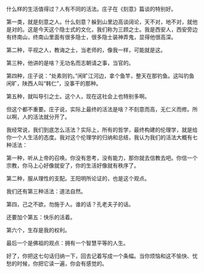 什么样的生活值得过？人有不同的活法。庄子在《刻意》篇谈的特别好。

第一类，就是刻意之人。什么刻意？躲到山里边高谈阔论，天不对，地不对，就他是对的。这是今天这个隐士式的文化，我们称为三顾之士。我是西安人，西安旁边有终南山，终南山里面有很多隐士，很多隐士装神弄鬼，显得他很高深。

第二种，平视之人，教诲之士，当老师的，像我一样，可能就是这。

第三种，他讲的是啥？无功名而志朝请之事，当官的。

第四种，庄子说：“处素则钓。”闲旷江河边，拿个鱼竿，整天在那钓鱼。这叫钓鱼闲旷，陕西人叫“韩仁”，没事干的那种。

第五种，就叫导引之士。这个人，现在这社会上也特别多啊。

但这个都不重要。庄子说，实际上最终的活法是啥？不刻意而高，无仁义而修。所以啊，人的活法就分开了。

我经常说，我们到底怎么活法？实际上，所有的哲学，最终构建的伦理学，就是给你一个人生活的态度。我对这个伦理学的归纳和总结，我认为我们的活法大概有七种活法：

第一种，听从上帝的召唤。你没有思考，没有能力，那你就去信教去吧。你信一个宗教，你马上心好像就安了，你的生活好像就有秩序了。

第二种，服从理性的支配。王阳明所论证的，也是这个观点。

我们还有第三种活法：道法自然。

第四，己之不欲，勿施于人。谁的话？孔老夫子的话。

还要加个第五：快乐的活着。

第六个，生存是我的权利。

最后一个是佛祖的观点：拥有一个智慧平等的人生。

好了，你把这七句话归纳一下，回去记着写成一个条幅。当你烦恼和这不愉快、忧愁的时候，你把它读一遍，你会有感觉的。
